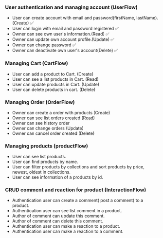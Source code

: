### User authentication and managing account (UserFlow)

- User can create account with email and password(firstName, lastName).(Create) ✅
- User can login with email and password registered ✅
- Owner can see own user's information.(Read) ✅
- Owner can update own account profile.(Update) ✅
- Owner can change password ✅
- Owner can deactivate own user's account(Delete) ✅

### Managing Cart (CartFlow)

- User can add a product to Cart. (Create)
- User can see a list products in Cart. (Read)
- User can update products in Cart. (Update)
- User can delete products in cart. (Delete)

### Managing Order (OrderFlow)

- Owner can create a order with products (Create)
- Owner can see list orders created (Read)
- Owner can see history order
- Owner can change orders (Update)
- Owner can cancel order created (Delete)

### Managing products (productFlow)

- User can see list products.
- User can find products by name.
- User can filter products by collections and sort products by price, newest, oldest in collections.
- User can see information of a products by id.

### CRUD comment and reaction for product (InteractionFlow)

- Authentication user can create a comment( post a comment) to a product.
- Authentication user can see list comment in a product.
- Author of comment can update this comment.
- Author of comment can delete this comment.
- Authentication user can make a reaction to a product.
- Authentication user can make a reaction to a comment.
